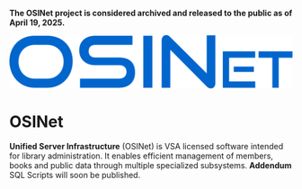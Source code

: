 **The OSINet project is considered archived and released to the public as of April 19, 2025.**

![logo](https://raw.githubusercontent.com/vuk-developer/OSINet/refs/heads/main/logo.svg)
# OSINet

**Unified Server Infrastructure** (OSINet) is VSA licensed software intended for library administration. It enables efficient management of members, books and public data through multiple specialized subsystems.
**Addendum**
SQL Scripts will soon be published.
